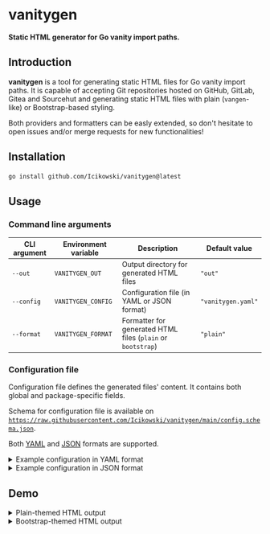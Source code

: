 # vanitygen

**Static HTML generator for Go vanity import paths.**

## Introduction

**vanitygen** is a tool for generating static HTML files for Go vanity import paths. It is capable of accepting Git repositories hosted on GitHub, GitLab, Gitea and Sourcehut and generating static HTML files with plain (`vangen`-like) or Bootstrap-based styling.

Both providers and formatters can be easly extended, so don't hesitate to open issues and/or merge requests for new functionalities!

## Installation

```bash
go install github.com/Icikowski/vanitygen@latest
```

## Usage

### Command line arguments

| CLI argument | Environment variable | Description | Default value |
|-|-|-|-|
| `--out` | `VANITYGEN_OUT` | Output directory for generated HTML files | `"out"` |
| `--config` | `VANITYGEN_CONFIG` | Configuration file (in YAML or JSON format) | `"vanitygen.yaml"` |
| `--format` | `VANITYGEN_FORMAT` | Formatter for generated HTML files (`plain` or `bootstrap`) | `"plain"` |

### Configuration file

Configuration file defines the generated files' content. It contains both global and package-specific fields.
 
Schema for configuration file is available on [`https://raw.githubusercontent.com/Icikowski/vanitygen/main/config.schema.json`](config.schema.json).

Both [YAML](examples/vanitygen.yaml) and [JSON](examples/vanitygen.json) formats are supported.

<details>
<summary>Example configuration in YAML format</summary>

```yaml
# yaml-language-server: $schema=https://raw.githubusercontent.com/Icikowski/vanitygen/main/config.schema.json
domain: "pkg.somesite.com"
siteName: "Go packages"
author: "John Doe"
docs: "https://pkg.go.dev"
pkgs:
  - name: utils
    provider: github
    repoUrl: "https://github.com/someuser/someutils"
    branch: main
  - name: tools
    provider: gitlab
    repoUrl: "https://gitlab.com/someuser/sometools"
    branch: devel
  - name: awesome
    provider: gitea
    repoUrl: "https://try.gitea.io/someuser/some-awesome-package"
    branch: staging
    website: "https://somesite.com/my-awesome-package"
  - name: others
    provider: sourcehut
    repoUrl: "https://git.sr.ht/~someuser/someotherpackage"
    branch: master
```
</details>

<details>
<summary>Example configuration in JSON format</summary>

```json
{
  "$schema": "https://raw.githubusercontent.com/Icikowski/vanitygen/main/config.schema.json",
  "domain": "pkg.somesite.com",
  "siteName": "Go packages",
  "author": "John Doe",
  "docs": "https://pkg.go.dev",
  "pkgs": [
    {
      "name": "utils",
      "provider": "github",
      "repoUrl": "https://github.com/someuser/someutils",
      "branch": "main"
    },
    {
      "name": "tools",
      "provider": "gitlab",
      "repoUrl": "https://gitlab.com/someuser/sometools",
      "branch": "devel"
    },
    {
      "name": "awesome",
      "provider": "gitea",
      "repoUrl": "https://try.gitea.io/someuser/some-awesome-package",
      "branch": "staging",
      "website": "https://somesite.com/my-awesome-package"
    },
    {
      "name": "others",
      "provider": "sourcehut",
      "repoUrl": "https://git.sr.ht/~someuser/someotherpackage",
      "branch": "master"
    }
  ]
}
```
</details>

## Demo

<details>
<summary>Plain-themed HTML output</summary>

![Plain-themed HTML output for home page](.assets/plain-home.png)

![Plain-themed HTML output for package page](.assets/plain-pkg.png)
</details>

<details>
<summary>Bootstrap-themed HTML output</summary>

![Bootstrap-themed HTML output for home page](.assets/bootstrap-home.png)

![Bootstrap-themed HTML output for package page](.assets/bootstrap-pkg.png)
</details>
